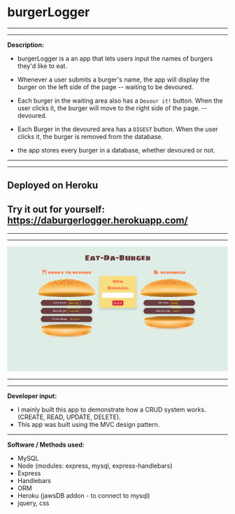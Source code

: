 # burgerLogger
________________________________________________________________________________________________________________________________________
________________________________________________________________________________________________________________________________________

**Description:**

* burgerLogger is a an app that lets users input the names of burgers they'd like to eat.

* Whenever a user submits a burger's name, the app will display the burger on the left side of the page -- waiting to be devoured.

* Each burger in the waiting area also has a `Devour it!` button. When the user clicks it, the burger will move to the right side of the page. -- devoured.

* Each Burger in the devoured area has a `DIGEST` button. When the user clicks it, the burger is removed from the database.

* the app stores every burger in a database, whether devoured or not.
________________________________________________________________________________________________________________________________________
________________________________________________________________________________________________________________________________________

## **Deployed on Heroku**
## **Try it out for yourself**: https://daburgerlogger.herokuapp.com/
________________________________________________________________________________________________________________________________________
________________________________________________________________________________________________________________________________________

![Example profile](./public/appScreenShot.png) 
________________________________________________________________________________________________________________________________________
________________________________________________________________________________________________________________________________________

**Developer input:**

* I mainly built this app to demonstrate how a CRUD system works. (CREATE, READ, UPDATE, DELETE).
* This app was built using the MVC design pattern.

________________________________________________________________________________________________________________________________________

**Software / Methods used:**

* MySQL
* Node (modules: express, mysql, express-handlebars)
* Express
* Handlebars
* ORM
* Heroku (jawsDB addon - to connect to mysql)
* jquery, css

